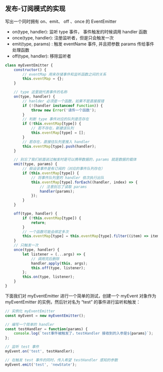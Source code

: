## 发布-订阅模式的实现

写出一个同时拥有 on、emit、 off 、once 的 EventEmitter

-   on(type, handler): 监听 type 事件， 事件触发的时候调用 handler 函数
-   once(type, handler): 注册监听者，但是只会触发一次
-   emit(type, params) : 触发 eventName 事件, 并且把参数 params 传给事件处理函数
-   off(type, handler): 移除监听者

```js
class myEventEmitter {
    constructor() {
        // eventMap 用来存储事件和监听函数之间的关系
        this.eventMap = {};
    }

    // type 这里就代表事件的名称
    on(type, handler) {
        // hanlder 必须是一个函数，如果不是直接报错
        if (!(handler instanceof Function)) {
            throw new Error('请传一个函数');
        }
        // 判断 type 事件对应的队列是否存在
        if (!this.eventMap[type]) {
            // 若不存在，新建该队列
            this.eventMap[type] = [];
        }
        // 若存在，直接往队列里推入 handler
        this.eventMap[type].push(handler);
    }

    // 别忘了我们前面说过触发时是可以携带数据的，params 就是数据的载体
    emit(type, params) {
        // 假设该事件是有订阅的（对应的事件队列存在）
        if (this.eventMap[type]) {
            // 将事件队列里的 handler 依次执行出队
            this.eventMap[type].forEach((handler, index) => {
                // 注意别忘了读取 params
                handler(params);
            });
        }
    }

    off(type, handler) {
        if (!this.eventMap[type]) {
            return;
        }
        // 一个函数可能会绑定多次
        this.eventMap[type] = this.eventMap[type].filter((item) => item !== handler);
    }
    // 只触发一次
    once(type, handler) {
        let listener = (...args) => {
            // 调用完后删除
            handler.apply(this, args);
            this.off(type, listener);
        };
        this.on(type, listener);
    }
}
```

下面我们对 myEventEmitter 进行一个简单的测试，创建一个 myEvent 对象作为 myEventEmitter 的实例，然后针对名为 “test” 的事件进行监听和触发：

```js
// 实例化 myEventEmitter
const myEvent = new myEventEmitter();

// 编写一个简单的 handler
const testHandler = function(params) {
    console.log(`test事件被触发了，testHandler 接收到的入参是${params}`);
};

// 监听 test 事件
myEvent.on('test', testHandler);

// 在触发 test 事件的同时，传入希望 testHandler 感知的参数
myEvent.emit('test', 'newState');
```
